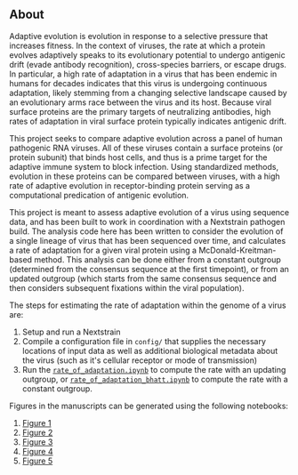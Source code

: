 ## About

Adaptive evolution is evolution in response to a selective pressure that increases fitness. In the context of viruses, the rate at which a protein evolves adaptively speaks to its evolutionary potential to undergo antigenic drift (evade antibody recognition), cross-species barriers, or escape drugs. In particular, a high rate of adaptation in a virus that has been endemic in humans for decades indicates that this virus is undergoing continuous adaptation, likely stemming from a changing selective landscape caused by an evolutionary arms race between the virus and its host. Because viral surface proteins are the primary targets of neutralizing antibodies, high rates of adaptation in viral surface protein typically indicates antigenic drift.

This project seeks to compare adaptive evolution across a panel of human pathogenic RNA viruses. All of these viruses contain a surface proteins (or protein subunit) that binds host cells, and thus is a prime target for the adaptive immune system to block infection. Using standardized methods, evolution in these proteins can be compared between viruses, with a high rate of adaptive evolution in receptor-binding protein serving as a computational predication of antigenic evolution. 

This project is meant to assess adaptive evolution of a virus using sequence data, and has been built to work in coordination with a Nextstrain pathogen build. The analysis code here has been written to consider the evolution of a single lineage of virus that has been sequenced over time, and calculates a rate of adaptation for a given viral protein using a McDonald-Kreitman-based method. This analysis can be done either from a constant outgroup (determined from the consensus sequence at the first timepoint), or from an updated outgroup (which starts from the same consensus sequence and then considers subsequent fixations within the viral population). 

The steps for estimating the rate of adaptation within the genome of a virus are:
1. Setup and run a Nextstrain
2. Compile a configuration file in `config/` that supplies the necessary locations of input data as well as additional biological metadata about the virus (such as it's cellular receptor or mode of transmission)
3. Run the [`rate_of_adaptation.ipynb`](https://github.com/blab/adaptive-evolution/blob/master/adaptive-evolution-analysis/rate_of_adaptation.ipynb) to compute the rate with an updating outgroup, or [`rate_of_adaptation_bhatt.ipynb`](https://github.com/blab/adaptive-evolution/blob/master/adaptive-evolution-analysis/rate_of_adaptation_bhatt.ipynb) to compute the rate with a constant outgroup.

Figures in the manuscripts can be generated using the following notebooks:
1. [Figure 1](https://github.com/blab/adaptive-evolution/blob/master/adaptive-evolution-analysis/Figure1.ipynb)
2. [Figure 2](https://github.com/blab/adaptive-evolution/blob/master/adaptive-evolution-analysis/Figure2.ipynb)
3. [Figure 3](https://github.com/blab/adaptive-evolution/blob/master/adaptive-evolution-analysis/Figure3.ipynb)
4. [Figure 4](https://github.com/blab/adaptive-evolution/blob/master/adaptive-evolution-analysis/Figure4.ipynb)
5. [Figure 5](https://github.com/blab/adaptive-evolution/blob/master/adaptive-evolution-analysis/Figure5.ipynb)
